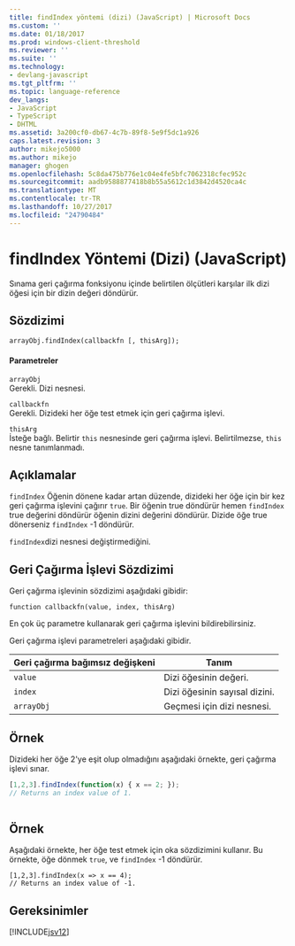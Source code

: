 ```yaml
---
title: findIndex yöntemi (dizi) (JavaScript) | Microsoft Docs
ms.custom: ''
ms.date: 01/18/2017
ms.prod: windows-client-threshold
ms.reviewer: ''
ms.suite: ''
ms.technology:
- devlang-javascript
ms.tgt_pltfrm: ''
ms.topic: language-reference
dev_langs:
- JavaScript
- TypeScript
- DHTML
ms.assetid: 3a200cf0-db67-4c7b-89f8-5e9f5dc1a926
caps.latest.revision: 3
author: mikejo5000
ms.author: mikejo
manager: ghogen
ms.openlocfilehash: 5c8da475b776e1c04e4fe5bfc7062318cfec952c
ms.sourcegitcommit: aadb9588877418b8b55a5612c1d3842d4520ca4c
ms.translationtype: MT
ms.contentlocale: tr-TR
ms.lasthandoff: 10/27/2017
ms.locfileid: "24790484"
---
```

# <a name="findindex-method-array-javascript"></a>findIndex Yöntemi (Dizi) (JavaScript)
Sınama geri çağırma fonksiyonu içinde belirtilen ölçütleri karşılar ilk dizi öğesi için bir dizin değeri döndürür.  
  
## <a name="syntax"></a>Sözdizimi  
  
```  
arrayObj.findIndex(callbackfn [, thisArg]);  
```  
  
#### <a name="parameters"></a>Parametreler  
 `arrayObj`  
 Gerekli. Dizi nesnesi.  
  
 `callbackfn`  
 Gerekli. Dizideki her öğe test etmek için geri çağırma işlevi.  
  
 `thisArg`  
 İsteğe bağlı. Belirtir `this` nesnesinde geri çağırma işlevi. Belirtilmezse, `this` nesne tanımlanmadı.  
  
## <a name="remarks"></a>Açıklamalar  
 `findIndex` Öğenin dönene kadar artan düzende, dizideki her öğe için bir kez geri çağırma işlevini çağırır `true`. Bir öğenin true döndürür hemen `findIndex` true değerini döndürür öğenin dizini değerini döndürür. Dizide öğe true dönerseniz `findIndex` -1 döndürür.  
  
 `findIndex`dizi nesnesi değiştirmediğini.  
  
## <a name="callback-function-syntax"></a>Geri Çağırma İşlevi Sözdizimi  
 Geri çağırma işlevinin sözdizimi aşağıdaki gibidir:  
  
 `function callbackfn(value, index, thisArg)`  
  
 En çok üç parametre kullanarak geri çağırma işlevini bildirebilirsiniz.  
  
 Geri çağırma işlevi parametreleri aşağıdaki gibidir.  
  
|Geri çağırma bağımsız değişkeni|Tanım|  
|-----------------------|----------------|  
|`value`|Dizi öğesinin değeri.|  
|`index`|Dizi öğesinin sayısal dizini.|  
|`arrayObj`|Geçmesi için dizi nesnesi.|  
  
## <a name="example"></a>Örnek  
 Dizideki her öğe 2'ye eşit olup olmadığını aşağıdaki örnekte, geri çağırma işlevi sınar.  
  
```JavaScript  
[1,2,3].findIndex(function(x) { x == 2; });  
// Returns an index value of 1.  
  
```  
  
## <a name="example"></a>Örnek  
 Aşağıdaki örnekte, her öğe test etmek için oka sözdizimini kullanır. Bu örnekte, öğe dönmek `true`, ve `findIndex` -1 döndürür.  
  
```  
[1,2,3].findIndex(x => x == 4);  
// Returns an index value of -1.   
```  
  
## <a name="requirements"></a>Gereksinimler  
 [!INCLUDE[jsv12](../../javascript/reference/includes/jsv12-md.md)]